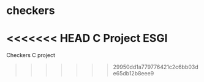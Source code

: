 # checkers
<<<<<<< HEAD
C Project ESGI
=======
Checkers C project
>>>>>>> 29950dd1a779776421c2c6bb03de65db12b8eee9
